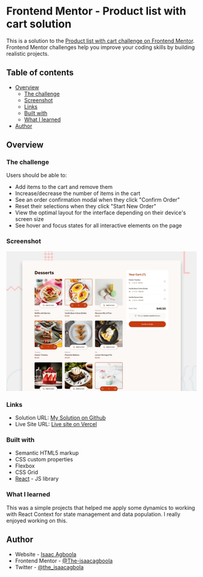 # Frontend Mentor - Product list with cart solution

This is a solution to the [Product list with cart challenge on Frontend Mentor](https://www.frontendmentor.io/challenges/product-list-with-cart-5MmqLVAp_d). Frontend Mentor challenges help you improve your coding skills by building realistic projects.

## Table of contents

- [Overview](#overview)
  - [The challenge](#the-challenge)
  - [Screenshot](#screenshot)
  - [Links](#links)
  - [Built with](#built-with)
  - [What I learned](#what-i-learned)
- [Author](#author)

## Overview

### The challenge

Users should be able to:

- Add items to the cart and remove them
- Increase/decrease the number of items in the cart
- See an order confirmation modal when they click "Confirm Order"
- Reset their selections when they click "Start New Order"
- View the optimal layout for the interface depending on their device's screen size
- See hover and focus states for all interactive elements on the page

### Screenshot

![](./preview.jpg)

### Links

- Solution URL: [My Solution on Github](https://github.com/The-isaacagboola/FrontendMastersChallenge)
- Live Site URL: [Live site on Vercel](https://frontend-masters-challenge-nrzm.vercel.app/)

### Built with

- Semantic HTML5 markup
- CSS custom properties
- Flexbox
- CSS Grid
- [React](https://reactjs.org/) - JS library

### What I learned

This was a simple projects that helped me apply some dynamics to working with React Context for state management and data population.
I really enjoyed working on this.

## Author

- Website - [Isaac Agboola](https://x.com/the_isaacagbola)
- Frontend Mentor - [@The-isaacagboola](https://www.frontendmentor.io/profile/The-isaacagboola)
- Twitter - [@the_isaacagbola](https://x.com/the_isaacagbola)
